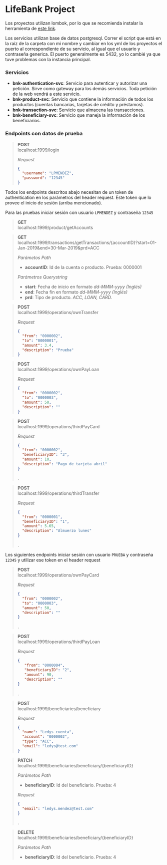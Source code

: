 # LifeBank Project
Los proyectos utilizan lombok, por lo que se recomienda instalar la herramienta de [este link](https://projectlombok.org/download).
 
Los servicios utilizan base de datos postgresql. 
Correr el script que está en la raíz de la carpeta con mi nombre y cambiar en los yml de los proyectos el puerto al correspondiente de su servicio, al igual que el usuario y contraseña generica. El puerto generalmente es 5432, yo lo cambié ya que tuve problemas con la instancia principal.

### Servicios
* **bnk-authentication-svc**: Servicio para autenticar y autorizar una petición. Sirve como gateway para los demás servicios. Toda petición de la web vendrá a este servicio.
* **bnk-product-svc**: Servicio que contiene la información de todos los productos (cuentas bancarias, tarjetas de crédito y préstamos).
* **bnk-transaction-svc**: Servicio que almacena las transacciones.
* **bnk-beneficiary-svc**: Servicio que maneja la información de los beneficiarios.

### Endpoints con datos de prueba
>**POST**<br>
>localhost:1999/login
>
>*Request*
>```json
>{
>	"username": "LPMENDEZ",
>	"password": "12345"
>}
>```

Todos los endpoints descritos abajo necesitan de un token de authentication en los parámetros del header request.
Este token que lo provee el inicio de sesión (arriba mencionado).

Para las pruebas iniciar sesión con usuario `LPMENDEZ` y contraseña `12345`

>**GET**<br>
>localhost:1999/product/getAccounts

>**GET**<br>
>localhost:1999/transactions/getTransactions/{accountID}?start=01-Jan-2019&end=30-Mar-2019&prd=ACC<br>
>
>*Parámetos Path*
>* **accountID**: Id de la cuenta o producto. Prueba: 0000001<br>
>
>*Parámetros Querystring*
>* **start**: Fecha de inicio en formato *dd-MMM-yyyy (Inglés)*
>* **end**: Fecha fin en formato *dd-MMM-yyyy (Inglés)*
>* **prd**: Tipo de producto. *ACC, LOAN, CARD.*

>**POST**<br>
>localhost:1999/operations/ownTransfer
>
>*Request*
>```json
>{
>	"from": "0000002",
>	"to": "0000001",
>	"amount": 3.4,
>	"description": "Prueba"
>}
>```

>**POST**<br>
>localhost:1999/operations/ownPayLoan<br>
>
>*Request*
>```json
>{
>	"from": "0000002",
>	"to": "0000003",
>	"amount": 50,
>	"description": ""
>}
>```

>**POST**<br>
>localhost:1999/operations/thirdPayCard
>
>*Request*
>```json
>{
>	"from": "0000002",
>	"beneficiaryID": "3",
>	"amount": 10,
>	"description": "Pago de tarjeta abril"
>}
>```
>.

>**POST**<br>
>localhost:1999/operations/thirdTransfer
>
>*Request*
>```json
>{
>	"from": "0000001",
>	"beneficiaryID": "1",
>	"amount": 5.65,
>	"description": "Almuerzo lunes"
>}
>```
>.

Los siguientes endpoints iniciar sesión con usuario `PRUEBA` y contraseña `12345` y utilizar ese token en el header request

>**POST**<br>
>localhost:1999/operations/ownPayCard
>
>*Request*
>```json
>{
>	"from": "0000002",
>	"to": "0000003",
>	"amount": 50,
>	"description": ""
>}
>```
>.

>**POST**<br>
>localhost:1999/operations/thirdPayLoan
>
>*Request*
>```json
>{
>    "from": "0000004",
>    "beneficiaryID": "2",
>    "amount": 90,
>    "description": ""
>}
>```
>.

>**POST**<br>
>localhost:1999/beneficiaries/beneficiary
>
>*Request*
>```json
>{
>	"name": "Ledys cuenta",
>	"account": "0000002",
>	"type": "ACC",
>	"email": "ledys@test.com"
>}
>```

>**PATCH**<br>
>localhost:1999/beneficiaries/beneficiary/{beneficiaryID}
>
>*Parámetos Path*
>    * **beneficiaryID**: Id del beneficiario. Prueba: 4
>
>*Request*
>```json
>{
>	"email": "ledys.mendez@test.com"
>}
>```
>.

>**DELETE**<br>
>localhost:1999/beneficiaries/beneficiary/{beneficiaryID}
>
>*Parámetos Path*
>    * **beneficiaryID**: Id del beneficiario. Prueba: 4
>
